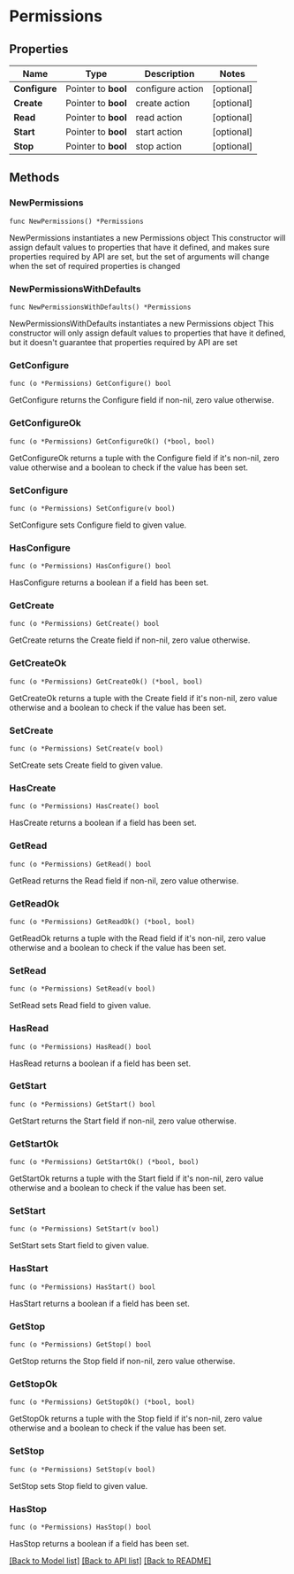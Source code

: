 # Permissions

## Properties

Name | Type | Description | Notes
------------ | ------------- | ------------- | -------------
**Configure** | Pointer to **bool** | configure action | [optional] 
**Create** | Pointer to **bool** | create action | [optional] 
**Read** | Pointer to **bool** | read action | [optional] 
**Start** | Pointer to **bool** | start action | [optional] 
**Stop** | Pointer to **bool** | stop action | [optional] 

## Methods

### NewPermissions

`func NewPermissions() *Permissions`

NewPermissions instantiates a new Permissions object
This constructor will assign default values to properties that have it defined,
and makes sure properties required by API are set, but the set of arguments
will change when the set of required properties is changed

### NewPermissionsWithDefaults

`func NewPermissionsWithDefaults() *Permissions`

NewPermissionsWithDefaults instantiates a new Permissions object
This constructor will only assign default values to properties that have it defined,
but it doesn't guarantee that properties required by API are set

### GetConfigure

`func (o *Permissions) GetConfigure() bool`

GetConfigure returns the Configure field if non-nil, zero value otherwise.

### GetConfigureOk

`func (o *Permissions) GetConfigureOk() (*bool, bool)`

GetConfigureOk returns a tuple with the Configure field if it's non-nil, zero value otherwise
and a boolean to check if the value has been set.

### SetConfigure

`func (o *Permissions) SetConfigure(v bool)`

SetConfigure sets Configure field to given value.

### HasConfigure

`func (o *Permissions) HasConfigure() bool`

HasConfigure returns a boolean if a field has been set.

### GetCreate

`func (o *Permissions) GetCreate() bool`

GetCreate returns the Create field if non-nil, zero value otherwise.

### GetCreateOk

`func (o *Permissions) GetCreateOk() (*bool, bool)`

GetCreateOk returns a tuple with the Create field if it's non-nil, zero value otherwise
and a boolean to check if the value has been set.

### SetCreate

`func (o *Permissions) SetCreate(v bool)`

SetCreate sets Create field to given value.

### HasCreate

`func (o *Permissions) HasCreate() bool`

HasCreate returns a boolean if a field has been set.

### GetRead

`func (o *Permissions) GetRead() bool`

GetRead returns the Read field if non-nil, zero value otherwise.

### GetReadOk

`func (o *Permissions) GetReadOk() (*bool, bool)`

GetReadOk returns a tuple with the Read field if it's non-nil, zero value otherwise
and a boolean to check if the value has been set.

### SetRead

`func (o *Permissions) SetRead(v bool)`

SetRead sets Read field to given value.

### HasRead

`func (o *Permissions) HasRead() bool`

HasRead returns a boolean if a field has been set.

### GetStart

`func (o *Permissions) GetStart() bool`

GetStart returns the Start field if non-nil, zero value otherwise.

### GetStartOk

`func (o *Permissions) GetStartOk() (*bool, bool)`

GetStartOk returns a tuple with the Start field if it's non-nil, zero value otherwise
and a boolean to check if the value has been set.

### SetStart

`func (o *Permissions) SetStart(v bool)`

SetStart sets Start field to given value.

### HasStart

`func (o *Permissions) HasStart() bool`

HasStart returns a boolean if a field has been set.

### GetStop

`func (o *Permissions) GetStop() bool`

GetStop returns the Stop field if non-nil, zero value otherwise.

### GetStopOk

`func (o *Permissions) GetStopOk() (*bool, bool)`

GetStopOk returns a tuple with the Stop field if it's non-nil, zero value otherwise
and a boolean to check if the value has been set.

### SetStop

`func (o *Permissions) SetStop(v bool)`

SetStop sets Stop field to given value.

### HasStop

`func (o *Permissions) HasStop() bool`

HasStop returns a boolean if a field has been set.


[[Back to Model list]](../README.md#documentation-for-models) [[Back to API list]](../README.md#documentation-for-api-endpoints) [[Back to README]](../README.md)



